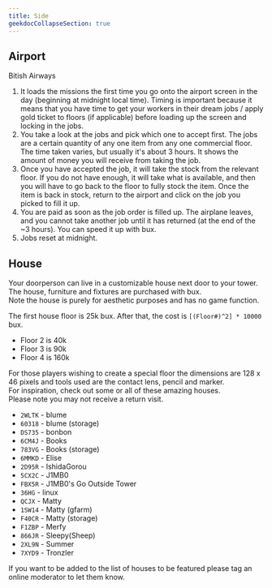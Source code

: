```yaml
---
title: Side
geekdocCollapseSection: true
---
```


## Airport

Bitish Airways

1. It loads the missions the first time you go onto the airport screen in the day (beginning at midnight local time).
Timing is important because it means that you have time to get your workers in their dream jobs / apply gold ticket to floors (if applicable) before loading up the screen and locking in the jobs.
2. You take a look at the jobs and pick which one to accept first.
The jobs are a certain quantity of any one item from any one commercial floor.
The time taken varies, but usually it's about 3 hours.
It shows the amount of money you will receive from taking the job.
3. Once you have accepted the job, it will take the stock from the relevant floor.
If you do not have enough, it will take what is available, and then you will have to go back to the floor to fully stock the item.
Once the item is back in stock, return to the airport and click on the job you picked to fill it up.
4. You are paid as soon as the job order is filled up.
The airplane leaves, and you cannot take another job until it has returned (at the end of the ~3 hours).
You can speed it up with bux.
5. Jobs reset at midnight.

## House

Your doorperson can live in a customizable house next door to your tower.  
The house, furniture and fixtures are purchased with bux.  
Note the house is purely for aesthetic purposes and has no game function.

The first house floor is 25k bux. After that, the cost is `[(Floor#)^2] * 10000` bux.

* Floor 2 is 40k
* Floor 3 is 90k
* Floor 4 is 160k

For those players wishing to create a special floor the dimensions are 128 x 46 pixels and tools used are the contact lens, pencil and marker.  
For inspiration, check out some or all of these amazing houses.  
Please note you may not receive a return visit.

* `2WLTK` - blume
* `60318` - blume (storage)
* `DS735` - bonbon
* `6CM4J` - Books
* `783VG` - Books (storage)
* `6MMKD` - Elise
* `2D95R` - IshidaGorou
* `5CX2C` - J1MB0
* `FBX5R` - J1MB0's Go Outside Tower
* `36HG` - linux
* `QCJX` - Matty
* `1SW14` - Matty (gfarm)
* `F40CR` - Matty (storage)
* `F1ZBP` - Merfy
* `866JR` - Sleepy(Sheep)
* `2XL9N` - Summer
* `7XYD9` - Tronzler

If you want to be added to the list of houses to be featured please tag an online moderator to let them know.

